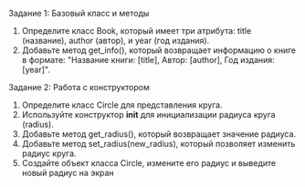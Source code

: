 Задание 1:  Базовый класс и методы

1.	Определите класс Book, который имеет три атрибута: title (название), author (автор), и year (год издания).
2.	Добавьте метод get_info(), который возвращает информацию о книге в формате: "Название книги: [title], Автор: [author], Год издания: [year]".

Задание 2: Работа с конструктором

1.	Определите класс Circle для представления круга.
2.	Используйте конструктор __init__ для инициализации радиуса круга (radius).
3.	Добавьте метод get_radius(), который возвращает значение радиуса.
4.	Добавьте метод set_radius(new_radius), который позволяет изменить радиус круга.
5.	Создайте объект класса Circle, измените его радиус и выведите новый радиус на экран

